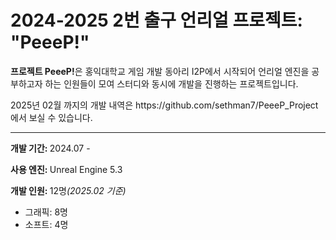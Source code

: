 <h1>2024-2025 2번 출구 언리얼 프로젝트: <b>"PeeeP!"</b></h1>
<div>
  <p><b>프로젝트 PeeeP!</b>은 홍익대학교 게임 개발 동아리 I2P에서 시작되어 언리얼 엔진을 공부하고자 하는 인원들이 모여 스터디와 동시에 개발을 진행하는 프로젝트입니다.</p>
  <p>2025년 02월 까지의 개발 내역은 https://github.com/sethman7/PeeeP_Project 에서 보실 수 있습니다.</p>
</div>
<hr/>
<div>
  <p><b>개발 기간: </b>2024.07 - </p>
  <p><b>사용 엔진: </b>Unreal Engine 5.3</p>
  <p><b>개발 인원: </b>12명<i>(2025.02 기준)</i></p>
  <ul>
    <li>그래픽: 8명</li>
    <li>소프트: 4명</li>
  </ul>
</div>
